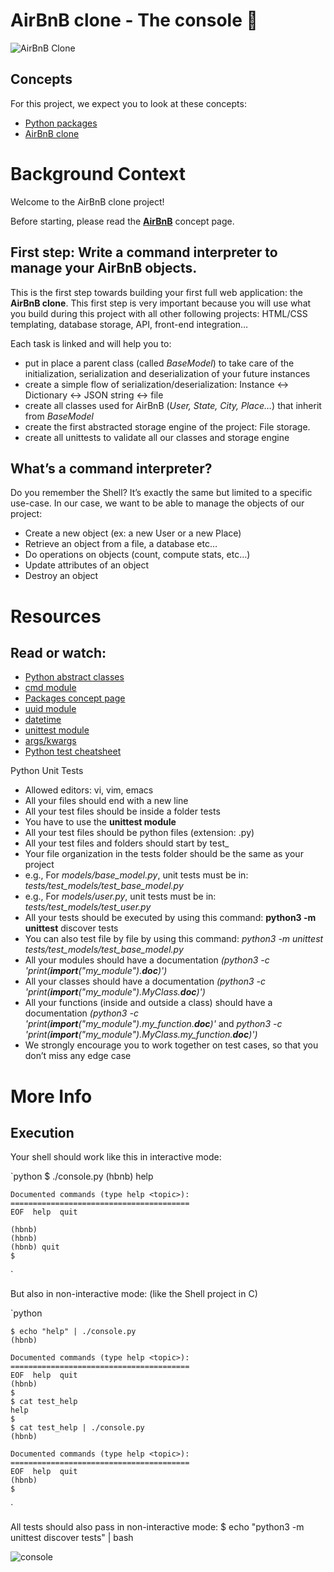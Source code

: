 # **AirBnB clone - The console :snake:**

![AirBnB Clone]()

## Concepts

For this project, we expect you to look at these concepts:

* [Python packages](https://intranet.hbtn.io/concepts/66)
* [AirBnB clone](https://intranet.hbtn.io/concepts/74)

# Background Context
Welcome to the AirBnB clone project!

Before starting, please read the [**AirBnB**](https://intranet.hbtn.io/rltoken/bw70gxOl1RHBKFAWAR2Y3w) concept page.

## **First step: Write a command interpreter to manage your AirBnB objects.**

This is the first step towards building your first full web application: the **AirBnB clone**. This first step is very important because you will use what you build during this project with all other following projects: HTML/CSS templating, database storage, API, front-end integration…

Each task is linked and will help you to:

* put in place a parent class (called *BaseModel*) to take care of the initialization, serialization and deserialization of your future instances
* create a simple flow of serialization/deserialization: Instance <-> Dictionary <-> JSON string <-> file
* create all classes used for AirBnB (*User, State, City, Place…*) that inherit from *BaseModel*
* create the first abstracted storage engine of the project: File storage.
* create all unittests to validate all our classes and storage engine

## **What’s a command interpreter?**

Do you remember the Shell? It’s exactly the same but limited to a specific use-case. In our case, we want to be able to manage the objects of our project:

* Create a new object (ex: a new User or a new Place)
* Retrieve an object from a file, a database etc…
* Do operations on objects (count, compute stats, etc…)
* Update attributes of an object
* Destroy an object

# Resources
## **Read or watch:**

* [Python abstract classes](https://intranet.hbtn.io/rltoken/5Dv7z90qa94hYqtPRCe_wA)
* [cmd module](https://intranet.hbtn.io/rltoken/7dj8WbEE01SwPY2Qxy_Ixg)
* [Packages concept page](https://intranet.hbtn.io/concepts/66)
* [uuid module](https://intranet.hbtn.io/rltoken/xJhjt-mMAchNu5WOb2X6DQ)
* [datetime](https://intranet.hbtn.io/rltoken/aEuCrtCn7p5xaYbNRM8ccQ)
* [unittest module](https://intranet.hbtn.io/rltoken/XfOae8zIhTiKYFMTF98qLg)
* [args/kwargs](https://intranet.hbtn.io/rltoken/jQd3P_uSO0FeU6jlN-z5mg)
* [Python test cheatsheet](https://intranet.hbtn.io/rltoken/WPlydsqB0PG0uVcixemv9A)

Python Unit Tests

* Allowed editors: vi, vim, emacs
* All your files should end with a new line
* All your test files should be inside a folder tests
* You have to use the **unittest module**
* All your test files should be python files (extension: .py)
* All your test files and folders should start by test_
* Your file organization in the tests folder should be the same as your project
* e.g., For *models/base_model.py*, unit tests must be in: *tests/test_models/test_base_model.py*
* e.g., For *models/user.py*, unit tests must be in: *tests/test_models/test_user.py*
* All your tests should be executed by using this command: **python3 -m unittest** discover tests
* You can also test file by file by using this command: *python3 -m unittest tests/test_models/test_base_model.py*
* All your modules should have a documentation *(python3 -c 'print(__import__("my_module").__doc__)')*
* All your classes should have a documentation *(python3 -c 'print(__import__("my_module").MyClass.__doc__)')*
* All your functions (inside and outside a class) should have a documentation *(python3 -c 'print(__import__("my_module").my_function.__doc__)'* and *python3 -c 'print(__import__("my_module").MyClass.my_function.__doc__)')*
* We strongly encourage you to work together on test cases, so that you don’t miss any edge case

# **More Info**
## Execution

Your shell should work like this in interactive mode:

\`python
    $ ./console.py
    (hbnb) help

    Documented commands (type help <topic>):
    ========================================
    EOF  help  quit

    (hbnb) 
    (hbnb) 
    (hbnb) quit
    $
\`

But also in non-interactive mode: (like the Shell project in C)

\`python

    $ echo "help" | ./console.py
    (hbnb)

    Documented commands (type help <topic>):
    ========================================
    EOF  help  quit
    (hbnb) 
    $
    $ cat test_help
    help
    $
    $ cat test_help | ./console.py
    (hbnb)

    Documented commands (type help <topic>):
    ========================================
    EOF  help  quit
    (hbnb) 
    $
\`

All tests should also pass in non-interactive mode: $ echo "python3 -m unittest discover tests" | bash

![console]()
